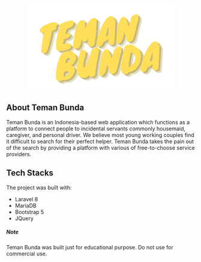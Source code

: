 <p align="center"><img src="/public/img/logoTemanBunda.png" alt="Albuquerque, New Mexico" width="400"></a></p>

## About Teman Bunda

Teman Bunda is an Indonesia-based web application which functions as a platform to connect people to incidental servants commonly housemaid, caregiver, and personal driver. We believe most young working couples find it difficult to search for their perfect helper. Teman Bunda takes the pain out of the search by providing a platform with various of free-to-choose service providers.

## Tech Stacks

The project was built with:

- Laravel 8
- MariaDB
- Bootstrap 5
- JQuery

##### Note

Teman Bunda was built just for educational purpose. Do not use for commercial use.

